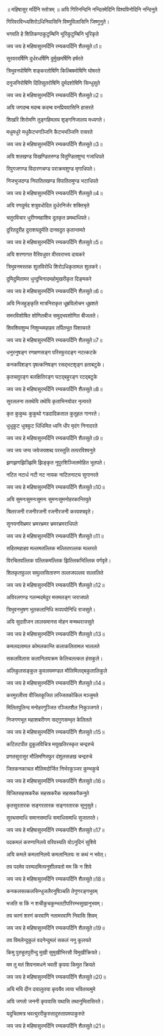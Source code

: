 
॥ महिषासुर मर्दिनि स्तोत्रम् ॥
अयि गिरिनन्दिनि नन्दितमेदिनि विश्वविनोदिनि नन्दिनुते

गिरिवरविन्ध्यशिरोऽधिनिवासिनि विष्णुविलासिनि जिष्णुनुते।

भगवति हे शितिकण्ठकुटुम्बिनि भूरिकुटुम्बिनि भूरिकृते

जय जय हे महिषासुरमर्दिनि रम्यकपर्दिनि शैलसुते॥1॥

सुरवरवर्षिणि दुर्धरधर्षिणि दुर्मुखमर्षिणि हर्षरते

त्रिभुवनपोषिणि शङ्करतोषिणि किल्बिषमोषिणि घोषरते

दनुजनिरोषिणि दितिसुतरोषिणि दुर्मदशोषिणि सिन्धुसुते

जय जय हे महिषासुरमर्दिनि रम्यकपर्दिनि शैलसुते॥2॥

अयि जगदम्ब मदम्ब कदम्ब वनप्रियवासिनि हासरते

शिखरि शिरोमणि तुङ्गहिमलय शृङ्गनिजालय मध्यगते।

मधुमधुरे मधुकैटभगञ्जिनि कैटभभञ्जिनि रासरते

जय जय हे महिषासुरमर्दिनि रम्यकपर्दिनि शैलसुते॥3॥

अयि शतखण्ड विखण्डितरुण्ड वितुण्डितशुण्द गजाधिपते

रिपुगजगण्ड विदारणचण्ड पराक्रमशुण्ड मृगाधिपते।

निजभुजदण्ड निपातितखण्ड विपातितमुण्ड भटाधिपते

जय जय हे महिषासुरमर्दिनि रम्यकपर्दिनि शैलसुते॥4॥

अयि रणदुर्मद शत्रुवधोदित दुर्धरनिर्जर शक्तिभृते

चतुरविचार धुरीणमहाशिव दूतकृत प्रमथाधिपते।

दुरितदुरीह दुराशयदुर्मति दानवदुत कृतान्तमते

जय जय हे महिषासुरमर्दिनि रम्यकपर्दिनि शैलसुते॥5॥

अयि शरणागत वैरिवधुवर वीरवराभय दायकरे

त्रिभुवनमस्तक शुलविरोधि शिरोऽधिकृतामल शुलकरे।

दुमिदुमितामर धुन्दुभिनादमहोमुखरीकृत दिङ्मकरे

जय जय हे महिषासुरमर्दिनि रम्यकपर्दिनि शैलसुते॥6॥

अयि निजहुङ्कृति मात्रनिराकृत धूम्रविलोचन धूम्रशते

समरविशोषित शोणितबीज समुद्भवशोणित बीजलते।

शिवशिवशुम्भ निशुम्भमहाहव तर्पितभूत पिशाचरते

जय जय हे महिषासुरमर्दिनि रम्यकपर्दिनि शैलसुते॥7॥

धनुरनुषङ्ग रणक्षणसङ्ग परिस्फुरदङ्ग नटत्कटके

कनकपिशङ्ग पृषत्कनिषङ्ग रसद्भटशृङ्ग हताबटुके।

कृतचतुरङ्ग बलक्षितिरङ्ग घटद्बहुरङ्ग रटद्बटुके

जय जय हे महिषासुरमर्दिनि रम्यकपर्दिनि शैलसुते॥8॥

सुरललना ततथेयि तथेयि कृताभिनयोदर नृत्यरते

कृत कुकुथः कुकुथो गडदादिकताल कुतूहल गानरते।

धुधुकुट धुक्कुट धिंधिमित ध्वनि धीर मृदंग निनादरते

जय जय हे महिषासुरमर्दिनि रम्यकपर्दिनि शैलसुते॥9॥

जय जय जप्य जयेजयशब्द परस्तुति तत्परविश्वनुते

झणझणझिञ्झिमि झिङ्कृत नूपुरशिञ्जितमोहित भूतपते।

नटित नटार्ध नटी नट नायक नाटितनाट्य सुगानरते

जय जय हे महिषासुरमर्दिनि रम्यकपर्दिनि शैलसुते॥10॥

अयि सुमनःसुमनःसुमनः सुमनःसुमनोहरकान्तियुते

श्रितरजनी रजनीरजनी रजनीरजनी करवक्त्रवृते।

सुनयनविभ्रमर भ्रमरभ्रमर भ्रमरभ्रमराधिपते

जय जय हे महिषासुरमर्दिनि रम्यकपर्दिनि शैलसुते॥11॥

सहितमहाहव मल्लमतल्लिक मल्लितरल्लक मल्लरते

विरचितवल्लिक पल्लिकमल्लिक झिल्लिकभिल्लिक वर्गवृते।

शितकृतफुल्ल समुल्लसितारुण तल्लजपल्लव सल्ललिते

जय जय हे महिषासुरमर्दिनि रम्यकपर्दिनि शैलसुते॥12॥

अविरलगण्ड गलन्मदमेदुर मत्तमतङ्ग जराजपते

त्रिभुवनभुषण भूतकलानिधि रूपपयोनिधि राजसुते।

अयि सुदतीजन लालसमानस मोहन मन्मथराजसुते

जय जय हे महिषासुरमर्दिनि रम्यकपर्दिनि शैलसुते॥13॥

कमलदलामल कोमलकान्ति कलाकलितामल भाललते

सकलविलास कलानिलयक्रम केलिचलत्कल हंसकुले।

अलिकुलसङ्कुल कुवलयमण्डल मौलिमिलद्बकुलालिकुले

जय जय हे महिषासुरमर्दिनि रम्यकपर्दिनि शैलसुते॥14॥

करमुरलीरव वीजितकूजित लज्जितकोकिल मञ्जुमते

मिलितपुलिन्द मनोहरगुञ्जित रञ्जितशैल निकुञ्जगते।

निजगणभूत महाशबरीगण सद्गुणसम्भृत केलितले

जय जय हे महिषासुरमर्दिनि रम्यकपर्दिनि शैलसुते॥15॥

कटितटपीत दुकूलविचित्र मयुखतिरस्कृत चन्द्ररुचे

प्रणतसुरासुर मौलिमणिस्फुर दंशुलसन्नख चन्द्ररुचे

जितकनकाचल मौलिमदोर्जित निर्भरकुञ्जर कुम्भकुचे

जय जय हे महिषासुरमर्दिनि रम्यकपर्दिनि शैलसुते॥16॥

विजितसहस्रकरैक सहस्रकरैक सहस्रकरैकनुते

कृतसुरतारक सङ्गरतारक सङ्गरतारक सूनुसुते।

सुरथसमाधि समानसमाधि समाधिसमाधि सुजातरते।

जय जय हे महिषासुरमर्दिनि रम्यकपर्दिनि शैलसुते॥17॥

पदकमलं करुणानिलये वरिवस्यति योऽनुदिनं सुशिवे

अयि कमले कमलानिलये कमलानिलयः स कथं न भवेत्।

तव पदमेव परम्पदमित्यनुशीलयतो मम किं न शिवे

जय जय हे महिषासुरमर्दिनि रम्यकपर्दिनि शैलसुते॥18॥

कनकलसत्कलसिन्धुजलैरनुषिञ्चति तेगुणरङ्गभुवम्

भजति स किं न शचीकुचकुम्भतटीपरिरम्भसुखानुभवम्।

तव चरणं शरणं करवाणि नतामरवाणि निवासि शिवम्

जय जय हे महिषासुरमर्दिनि रम्यकपर्दिनि शैलसुते॥19॥

तव विमलेन्दुकुलं वदनेन्दुमलं सकलं ननु कूलयते

किमु पुरुहूतपुरीन्दु मुखी सुमुखीभिरसौ विमुखीक्रियते।

मम तु मतं शिवनामधने भवती कृपया किमुत क्रियते

जय जय हे महिषासुरमर्दिनि रम्यकपर्दिनि शैलसुते॥20॥

अयि मयि दीन दयालुतया कृपयैव त्वया भवितव्यमुमे

अयि जगतो जननी कृपयासि यथासि तथानुमितासिरते।

यदुचितमत्र भवत्युररीकुरुतादुरुतापमपाकुरुते

जय जय हे महिषासुरमर्दिनि रम्यकपर्दिनि शैलसुते॥21॥
